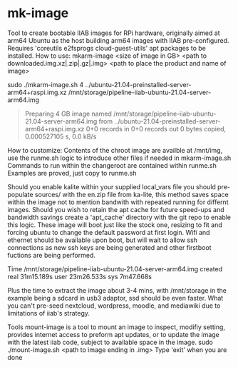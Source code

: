 # mk-image
Tool to create bootable IIAB images for RPi hardware, originally aimed at arm64 Ubuntu as the host building arm64 images with IIAB pre-configured.
Requires 'coreutils e2fsprogs cloud-guest-utils' apt packages to be installed.
How to use:
mkarm-image \<size of image in GB> \<path to downloaded.img.xz|.zip|.gz|.img> \<path to place the product and name of image>

sudo ./mkarm-image.sh 4 ../ubuntu-21.04-preinstalled-server-arm64+raspi.img.xz /mnt/storage/pipeline-iiab-ubuntu-21.04-server-arm64.img

>Preparing 4 GB image named /mnt/storage/pipeline-iiab-ubuntu-21.04-server-arm64.img from ../ubuntu-21.04-preinstalled-server-arm64+raspi.img.xz
0+0 records in
0+0 records out
0 bytes copied, 0.000527105 s, 0.0 kB/s

How to customize:
Contents of the chroot image are availble at /mnt/img, use the runme.sh logic to introduce other files if needed in mkarm-image.sh 
Commands to run within the changeroot are contained within runme.sh Examples are proved, just copy to runme.sh

Should you enable kalite within your supplied local_vars file you should pre-populate sources/ with the en.zip file from ka-lite, this method saves space within the image not to mention bandwith with repeated running for differnt images.
Should you wish to retain the apt cache for future speed-ups and bandwidth savings create a 'apt_cache' directory with the git repo to enable this logic.
These image will boot just like the stock one, resizing to fit and forcing ubuntu to change the default password at first login. Wifi and ethernet should be available upon boot, but will wait to allow ssh connections as new ssh keys are being generated and other firstboot fuctions are being performed.

Time
/mnt/storage/pipeline-iiab-ubuntu-21.04-server-arm64.img created
real	31m15.189s
user	23m26.533s
sys	7m47.668s

Plus the time to extract the image about 3-4 mins, with /mnt/storage in the example being a sdcard in usb3 adaptor, ssd should be even faster.
What you can't pre-seed nextcloud, wordpress, moodle, and mediawiki due to limitations of iiab's strategy.

Tools
mount-image is a tool to mount an image to inspect, modifiy setting, provides internet access to preform apt updates, or to update the image with the latest iiab code, subject to available space in the image.
sudo ./mount-image.sh \<path to image ending in .img>
Type 'exit' when you are done
